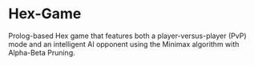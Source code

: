 # Hex-Game
Prolog-based Hex game that features both a player-versus-player (PvP) mode and an intelligent AI opponent using the Minimax algorithm with Alpha-Beta Pruning.

